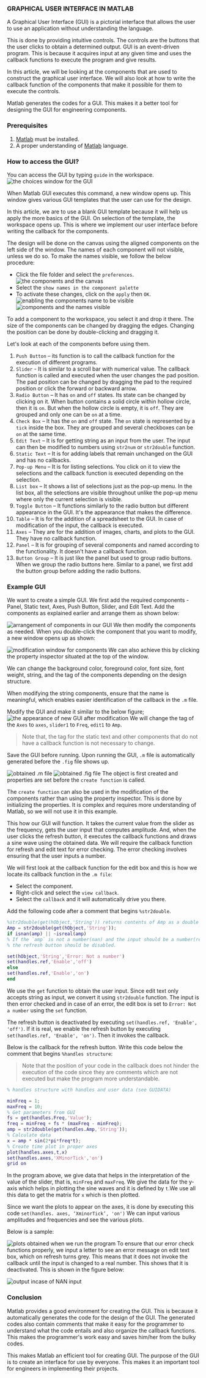 ### GRAPHICAL USER INTERFACE IN MATLAB

A Graphical User Interface (GUI) is a pictorial interface that allows the user to use an application without understanding the language.

This is done by providing intuitive controls. The controls are the buttons that the user clicks to obtain a determined output. GUI is an event-driven program. This is because it acquires input at any given time and uses the callback functions to execute the program and give results.

In this article, we will be looking at the components that are used to construct the graphical user interface. We will also look at how to write the callback function of the components that make it possible for them to execute the controls.

Matlab generates the codes for a GUI. This makes it a better tool for designing the GUI for engineering components.

### Prerequisites
1. [Matlab](https://www.mathworks.com/downloads/) must be installed.
2. A proper understanding of [Matlab](https://www.section.io/engineering-education/getting-started-with-matlab/) language.

### How to access the GUI?
You can access the GUI by typing `guide` in the workspace.
![the choices window for the GUI](image1.png)

When Matlab GUI executes this command, a new window opens up. This window gives various GUI templates that the user can use for the design.

In this article, we are to use a blank GUI template because it will help us apply the more basics of the GUI. On selection of the template, the workspace opens up. This is where we implement our user interface before writing the callback for the components.

The design will be done on the canvas using the aligned components on the left side of the window. The names of each component will not visible, unless we do so. To make the names visible, we follow the below procedure:
- Click the file folder and select the `preferences`.
![the components and the canvas](image2.png)
- Select the `show names in the component palette`
- To activate these changes, click on the `apply` then `OK`.
![enabling the components name to be visible](image3.png)
![components and the names visible](image12.png)

To add a component to the workspace, you select it and drop it there. The size of the components can be changed by dragging the edges. Changing the position can be done by double-clicking and dragging it.

Let's look at each of the components before using them.
1. `Push Button` – its function is to call the callback function for the execution of different programs.
2. `Slider` - It is similar to a scroll bar with numerical value. The callback function is called and executed when the user changes the pad position. The pad position can be changed by dragging the pad to the required position or click the forward or backward arrow.
3. `Radio Button` – It has `on` and `off` states. Its state can be changed by clicking on it. When button contains a solid circle within hollow circle, then it is `on`. But when the hollow circle is empty, it is `off`. They are grouped and only one can be `on` at a time.
4. `Check Box` – It has the `on` and `off` state. The `on` state is represented by a `tick` inside the box. They are grouped and several checkboxes can be `on` at the same time.
5. `Edit Text` – It is for getting string as an input from the user. The input can then be modified to numbers using `str2num` or `str2double` function.
6. `Static Text` – It is for adding labels that remain unchanged on the GUI and has no callbacks.
7. `Pop-up Menu` – It is for listing selections. You click on it to view the selections and the callback function is executed depending on the selection.
8. `List box` – It shows a list of selections just as the pop-up menu. In the list box, all the selections are visible throughout unlike the pop-up menu where only the current selection is visible.
9. `Toggle Button` – It functions similarly to the radio button but different appearance in the GUI. It's the appearance that makes the difference. 
10. `Table` – It is for the addition of a spreadsheet to the GUI. In case of modification of the input, the callback is executed.
11. `Axes` – They are for the addition of images, charts, and plots to the GUI. They have no callback function.
12. `Panel` – It is for grouping of several components and named according to the functionality. It doesn't have a callback function.
13. `Button Group` – It is just like the panel but used to group radio buttons. When we group the radio buttons here. Similar to a panel, we first add the button group before adding the radio buttons.

### Example GUI
We want to create a simple GUI. We first add the required components - Panel, Static text, Axes, Push Button, Slider, and Edit Text. Add the components as explained earlier and arrange them as shown below:

![arrangement of components in our GUI](image5.png)
We then modify the components as needed. When you double-click the component that you want to modify, a new window opens up as shown:

![modification window for components](image6.png)
We can also achieve this by clicking the property inspector situated at the top of the window.

We can change the background color, foreground color, font size, font weight, string, and the tag of the components depending on the design structure.

When modifying the string components, ensure that the name is meaningful, which enables easier identification of the callback in the `.m` file.

Modify the GUI and make it similar to the below figure;
![the appearance of new GUI after modification](image7.png)
We will change the tag of the `Axes` to `axes`, `slider1` to `Freq`, `edit1` to `Amp`.

> Note that, the tag for the static text and other components that do not have a callback function is not necessary to change.

Save the GUI before running. Upon running the GUI, `.m` file is automatically generated before the `.fig` file shows up.

![obtained .m file](image8.png)
![obtained .fig file](image9.png)
The object is first created and properties are set before the `create function` is called.

The `create function` can also be used in the modification of the components rather than using the property inspector. This is done by initializing the properties. It is complex and requires more understanding of Matlab, so we will not use it in this example.

This how our GUI will function. It takes the current value from the slider as the frequency, gets the user input that computes amplitude. And, when the user clicks the refresh button, it executes the callback functions and draws a sine wave using the obtained data. We will require the callback function for refresh and edit text for error checking. The error checking involves ensuring that the user inputs a number.

We will first look at the callback function for the edit box and this is how we locate its callback function in the `.m file`:
- Select the component.
- Right-click and select the `view callback`.
- Select the `callback` and it will automatically drive you there.

Add the following code after a comment that begins `%str2double`.

```matlab
%str2double(get(hObject,'String')) returns contents of Amp as a double
Amp = str2double(get(hObject,'String'));
if isnan(amp) || ~isreal(amp)
% If the `amp` is not a number(nan) and the input should be a number(real)
% the refresh button should be disabled.

set(hObject,'String','Error: Not a number')
set(handles.ref,'Enable','off')
else
set(handles.ref,'Enable','on')
end
```

We use the `get` function to obtain the user input. Since edit text only accepts string as input, we convert it using `str2double` function. The input is then error checked and in case of an error, the edit box is set to `Error: Not a number` using the `set` function.

The refresh button is deactivated by executing `set(handles.ref, 'Enable', 'off')`. If it is real, we enable the refresh button by executing `set(handles.ref, 'Enable', 'on')`. Then it invokes the callback.

Below is the callback for the refresh button. Write this code below the comment that begins `%handles structure`:

> Note that the position of your code in the callback does not hinder the execution of the code since they are comments which are not executed but make the program more understandable.

```Matlab
% handles structure with handles and user data (see GUIDATA)

minFreq = 1;
maxFreq = 10;
% Get parameters from GUI
fs = get(handles.Freq,'Value');
freq = minFreq + fs * (maxFreq - minFreq);
amp = str2double(get(handles.Amp,'String'));
% Calculate data
x = amp * sin(2*pi*freq*t);
% Create time plot in proper axes
plot(handles.axes,t,x)
set(handles.axes,'XMinorTick','on')
grid on
```

In the program above, we give data that helps in the interpretation of the value of the slider, that is, `minFreq` and `maxFreq`. We give the data for the y-axis which helps in plotting the sine waves and it is defined by `t`.We use all this data to get the matrix for `x` which is then plotted.

Since we want the plots to appear on the axes, it is done by executing this code `set(handles. axes, ‘XminorTick’, 'on')`
We can input various amplitudes and frequencies and see the various plots.

Below is a sample:

![plots obtained when we run the program](image10.png)
To ensure that our error check functions properly, we input a letter to see an error message on edit text box, which on refresh turns grey. This means that it does not invoke the callback until the input is changed to a real number. This shows that it is deactivated. This is shown in the figure below:

![output incase of NAN input](image11.png)

### Conclusion
Matlab provides a good environment for creating the GUI. This is because it automatically generates the code for the design of the GUI. The generated codes also contain comments that make it easy for the programmer to understand what the code entails and also organize the callback functions. This makes the programmer's work easy and saves him/her from the bulky codes.

This makes Matlab an efficient tool for creating GUI. The purpose of the GUI is to create an interface for use by everyone. This makes it an important tool for engineers in implementing their projects.